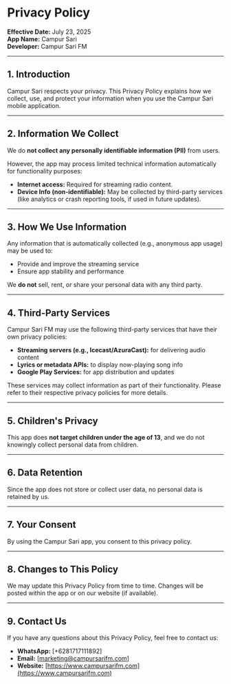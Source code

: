 # Privacy Policy

**Effective Date:** July 23, 2025  
**App Name:** Campur Sari  
**Developer:** Campur Sari FM

---

## 1. Introduction

Campur Sari respects your privacy. This Privacy Policy explains how we collect, use, and protect your information when you use the Campur Sari mobile application.

---

## 2. Information We Collect

We do **not collect any personally identifiable information (PII)** from users.

However, the app may process limited technical information automatically for functionality purposes:

- **Internet access:** Required for streaming radio content.
- **Device Info (non-identifiable):** May be collected by third-party services (like analytics or crash reporting tools, if used in future updates).

---

## 3. How We Use Information

Any information that is automatically collected (e.g., anonymous app usage) may be used to:

- Provide and improve the streaming service
- Ensure app stability and performance

We **do not** sell, rent, or share your personal data with any third party.

---

## 4. Third-Party Services

Campur Sari FM may use the following third-party services that have their own privacy policies:

- **Streaming servers (e.g., Icecast/AzuraCast):** for delivering audio content
- **Lyrics or metadata APIs:** to display now-playing song info
- **Google Play Services:** for app distribution and updates

These services may collect information as part of their functionality. Please refer to their respective privacy policies for more details.

---

## 5. Children's Privacy

This app does **not target children under the age of 13**, and we do not knowingly collect personal data from children.

---

## 6. Data Retention

Since the app does not store or collect user data, no personal data is retained by us.

---

## 7. Your Consent

By using the Campur Sari app, you consent to this privacy policy.

---

## 8. Changes to This Policy

We may update this Privacy Policy from time to time. Changes will be posted within the app or on our website (if available).

---

## 9. Contact Us

If you have any questions about this Privacy Policy, feel free to contact us:

- **WhatsApp:** [+6281717111892]  
- **Email:** [marketing@campursarifm.com]  
- **Website:** [https://www.campursarifm.com](https://www.campursarifm.com)
